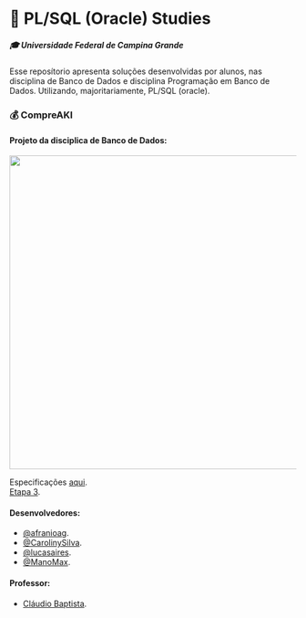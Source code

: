 # 🎲 PL/SQL (Oracle) Studies
##### :mortar_board: Universidade Federal de Campina Grande

<p>
  Esse reposítorio apresenta soluções desenvolvidas por alunos, nas disciplina de Banco de Dados e disciplina Programação em Banco de Dados.
  Utilizando, majoritariamente, PL/SQL (oracle).
</p>

### :moneybag: CompreAKI
#### Projeto da disciplica de Banco de Dados:

<img src="https://i.imgur.com/PyGgB8F.png" alt="" width="850" height="550" />

Especificações [aqui](https://drive.google.com/file/d/1gLBM9L-V7fMxNv8IYO2l_4jsX385W7mK/view?usp=sharing).
<br>[Etapa 3](https://drive.google.com/file/d/1S5JIUJuI0xY3RgetR-frwt_C_j1ITnZS/view).

#### Desenvolvedores:
- [@afranioag](https://github.com/afranioag).
- [@CarolinySilva](https://github.com/CarolinySilva).
- [@lucasaires](https://github.com/lucasaires).
- [@ManoMax](https://github.com/ManoMax).

#### Professor:
- [Cláudio Baptista](https://sites.google.com/view/bancodedados1).
